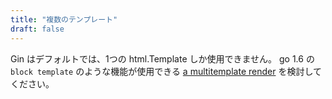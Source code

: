 ```yaml
---
title: "複数のテンプレート"
draft: false
---
```


Gin はデフォルトでは、1つの html.Template しか使用できません。
go 1.6 の `block template` のような機能が使用できる [a multitemplate render](https://github.com/gin-contrib/multitemplate) を検討してください。


